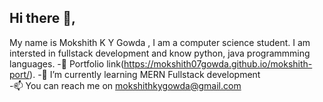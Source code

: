 ## Hi there 👋, 
My name is Mokshith K Y Gowda , I am a computer science student. I am intersted in fullstack development and know python, java programmming languages.
-📖 Portfolio link(https://mokshith07gowda.github.io/mokshith-port/).
-🌱 I’m currently learning MERN Fullstack development\
-📫 You can reach me on mokshithkygowda@gmail.com


<!--
**Mokshith07gowda/Mokshith07gowda** is a ✨ _special_ ✨ repository because its `README.md` (this file) appears on your GitHub profile.

Here are some ideas to get you started:

- 🔭 I’m currently working on ...
- 🌱 I’m currently learning ...
- 👯 I’m looking to collaborate on ...
- 🤔 I’m looking for help with ...
- 💬 Ask me about ...
- 📫 How to reach me: ...
- 😄 Pronouns: ...
- ⚡ Fun fact: ...
-->
